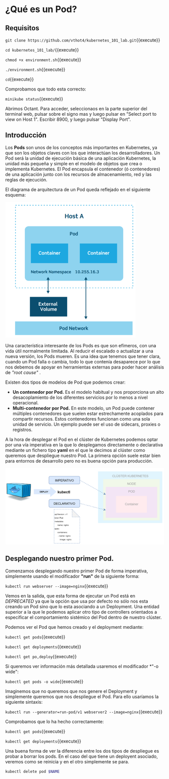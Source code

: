 # ¿Qué es un Pod?

## Requisitos

`git clone https://github.com/vthot4/kubernetes_101_lab.git`{{execute}}

`cd kubernetes_101_lab/`{{execute}}

`chmod +x environment.sh`{{execute}}

`./environment.sh`{{execute}}

`cd`{{execute}}

Comprobamos que todo esta correcto:

`minikube status`{{execute}}



Abrimos Octant. Para acceder, seleccionaos en la parte superior del terminal web, pulsar sobre el signo mas y luego pulsar en "Select port to view on Host 1". Escribir 8900, y luego pulsar "Display Port".




## Introducción

Los **Pods** son unos de los conceptos más importantes en Kubernetes, ya que son los objetos claves con los que interactúan los desarrolladores.  Un Pod será la unidad de ejecución básica de una aplicación Kubernetes, la unidad más pequeña y simple en el modelo de objetos que crea o implementa Kubernetes. El Pod encapsula el contenedor (ó contenedores) de una aplicación junto con los recursos de almacenamiento, red y las reglas de ejecución.   

El diagrama de arquitectura de un Pod queda reflejado en el siguiente esquema:

<img src="./assets/Pod_architecture.png" style="zoom: 50%;" />

Una característica interesante de los Pods es que son efímeros, con una vida útil normalmente limitada. Al reducir el escalado o actualizar a una nueva versión, los Pods mueren. Es una idea que tenemos que tener clara, cuando un Pod falla o cambia, todo lo que contenía desaparece por lo que nos debemos de apoyar en herramientas externas para poder hacer análisis de *"root cause"* .

Existen dos tipos de modelos de Pod que podemos crear:

- **Un contenedor por Pod.**  Es el modelo habitual y nos proporciona un alto desacoplamiento de los diferentes servicios por lo menos a nivel operacional.
- **Multi-contenedor por Pod.** En este modelo, un Pod puede contener múltiples contenedores que suelen estar estrechamente acoplados para compartir recursos. Estos contenedores funcionan como una sola unidad de servicio. Un ejemplo puede ser el uso de sidecars, proxies o registros.



A la hora de desplegar el Pod en el clúster de Kubernetes podemos optar por una vía imperativa en la que lo desplegamos directamente o declarativa mediante un fichero tipo **yaml** en el que le decimos al clúster como queremos que despliegue nuestro Pod. La primera opción suele estar bien para entornos de desarrollo pero no es buena opción para producción. 

![flujo](./assets/Deply_aplication_Pod.png)

## Desplegando nuestro primer Pod.

Comenzamos desplegando nuestro primer Pod de forma imperativa, simplemente usando el modificador **"run"** de la siguiente forma:

`kubectl run webserver --image=nginx`{{execute}}

Vemos en la salida, que esta forma de ejecutar un Pod está en *DEPRECATED* ya que la opción que usa por defecto no sólo nos esta creando un Pod sino que lo esta asociando a un Deployment. Una entidad superior a la que le podemos aplicar otro tipo de controllers orientados a especificar el comportamiento sistémico del Pod dentro de nuestro clúster.

Podemos ver el Pod que hemos creado y  el deployment mediante:

`kubectl get pods`{{execute}}

`kubectl get deployments`{{execute}}

`kubectl get po,deploy`{{execute}}

Si queremos ver información más detallada usaremos el modificador *"-o wide":

`kubectl get pods -o wide`{{execute}}

Imaginemos que no queremos que nos genere el Deployment y simplemente queremos que nos despliegue el Pod. Para ello usaríamos la siguiente sintaxis:

`kubectl run --generator=run-pod/v1 webserver2 --image=nginx`{{execute}}

Comprobamos que lo ha hecho correctamente:

`kubectl get pods`{{execute}}

`kubectl get deployments`{{execute}}

Una buena forma de ver la diferencia entre los dos tipos de despliegue es probar a borrar los pods. En el caso del que tiene un deployent asociado, veremos como se reinicia y en el otro simplemente se para. 

```bash
kubectl delete pod $NAME
```

